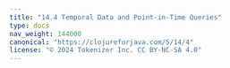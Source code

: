 ```yaml
---
title: "14.4 Temporal Data and Point-in-Time Queries"
type: docs
nav_weight: 144000
canonical: "https://clojureforjava.com/5/14/4"
license: "© 2024 Tokenizer Inc. CC BY-NC-SA 4.0"
---
```

